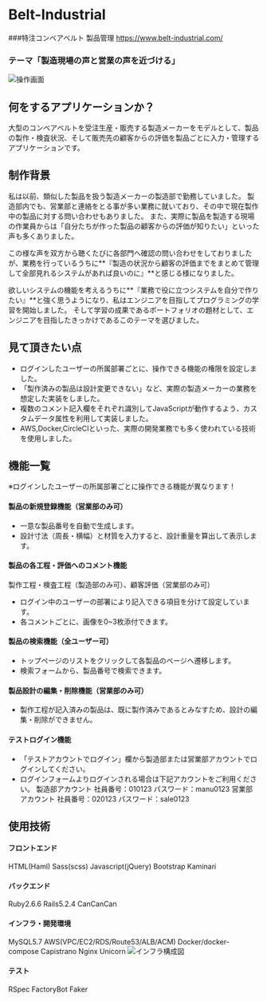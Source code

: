 # Belt-Industrial
###特注コンベアベルト 製品管理
https://www.belt-industrial.com/

### テーマ「製造現場の声と営業の声を近づける」
![操作画面](https://user-images.githubusercontent.com/65844843/101970030-41eab480-3c6b-11eb-85f3-d13c99a29d90.png)

## 何をするアプリケーションか？
大型のコンベアベルトを受注生産・販売する製造メーカーをモデルとして、製品の製作・検査状況、そして販売先の顧客からの評価を製品ごとに入力・管理するアプリケーションです。

## 制作背景
私は以前、類似した製品を扱う製造メーカーの製造部で勤務していました。
製造部内でも、営業部と連絡をとる事が多い業務に就いており、その中で現在製作中の製品に対する問い合わせもありました。
また、実際に製品を製造する現場の作業員からは「自分たちが作った製品の顧客からの評価が知りたい」といった声も多くありました。

この様な声を双方から聴くたびに各部門へ確認の問い合わせをしておりましたが、業務を行っているうちに**『製造の状況から顧客の評価までをまとめて管理して全部見れるシステムがあれば良いのに』**と感じる様になりました。

欲しいシステムの機能を考えるうちに**『業務で役に立つシステムを自分で作りたい』**と強く思うようになり、私はエンジニアを目指してプログラミングの学習を開始しました。
そして学習の成果であるポートフォリオの題材として、エンジニアを目指したきっかけであるこのテーマを選びました。

## 見て頂きたい点
* ログインしたユーザーの所属部署ごとに、操作できる機能の権限を設定しました。
* 「製作済みの製品は設計変更できない」など、実際の製造メーカーの業務を想定した実装をしました。
* 複数のコメント記入欄をそれぞれ識別してJavaScriptが動作するよう、カスタムデータ属性を利用して実装しました。
* AWS,Docker,CircleCIといった、実際の開発業務でも多く使われている技術を使用しました。

## 機能一覧
※ログインしたユーザーの所属部署ごとに操作できる機能が異なります！
#### 製品の新規登録機能（営業部のみ可）
* 一意な製品番号を自動で生成します。
* 設計寸法（周長・横幅）と材質を入力すると、設計重量を算出して表示します。
#### 製品の各工程・評価へのコメント機能
  製作工程・検査工程（製造部のみ可）、顧客評価（営業部のみ可）
* ログイン中のユーザーの部署により記入できる項目を分けて設定しています。
* 各コメントごとに、画像を0~3枚添付できます。
#### 製品の検索機能（全ユーザー可）
* トップページのリストをクリックして各製品のページへ遷移します。
* 検索フォームから、製品番号で検索できます。
#### 製品設計の編集・削除機能（営業部のみ可）
* 製作工程が記入済みの製品は、既に製作済みであるとみなすため、設計の編集・削除ができません。
#### テストログイン機能
* 「テストアカウントでログイン」欄から製造部または営業部アカウントでログインしてください。
* ログインフォームよりログインされる場合は下記アカウントをご利用ください。
  製造部アカウント 社員番号：010123 パスワード：manu0123
  営業部アカウント 社員番号：020123 パスワード：sale0123

## 使用技術
#### フロントエンド
HTML(Haml)
Sass(scss)
Javascript(jQuery)
Bootstrap
Kaminari
#### バックエンド
Ruby2.6.6
Rails5.2.4
CanCanCan
#### インフラ・開発環境
MySQL5.7
AWS(VPC/EC2/RDS/Route53/ALB/ACM)
Docker/docker-compose
Capistrano
Nginx
Unicorn
![インフラ構成図](https://user-images.githubusercontent.com/65844843/101970102-bfaec000-3c6b-11eb-9dbe-5d042d1b7e03.png)
#### テスト
RSpec
FactoryBot
Faker
